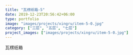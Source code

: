 ```yaml
---
title: "瓦楞纸箱-5"
date: 2019-12-23T20:56:42+06:00
type: portfolio
image: "images/projects/xingru/item-5-0.jpg"
category: ["三层", "五层", "七层"]
project_images: ["images/projects/xingru/item-5-0.jpg"]
---
```


瓦楞纸箱
